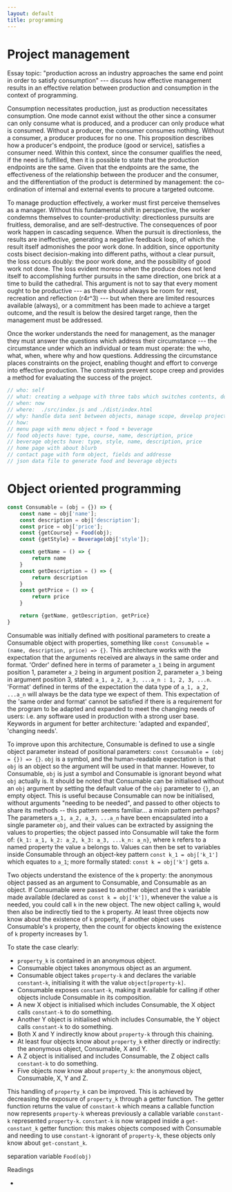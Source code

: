```yaml
---
layout: default
title: programming
---
```


# Project management
Essay topic: "production across an industry approaches the same end point in order to satisfy consumption" --- discuss how effective management results in an effective relation between production and consumption in the context of programming.

Consumption necessitates production, just as production necessitates consumption.  One mode cannot exist without the other since a consumer can only consume what is produced, and a producer can only produce what is consumed.  Without a producer, the consumer consumes nothing.  Without a consumer, a producer produces for no one.  This proposition describes how a producer's endpoint, the produce (good or service), satisfies a consumer need.  Within this context, since the consumer qualifies the need, if the need is fulfilled, then it is possible to state that the production endpoints are the same.  Given that the endpoints are the same, the effectiveness of the relationship between the producer and the consumer, and the differentiation of the product is determined by management: the co-ordination of internal and external events to procure a targeted outcome.

To manage production effectively, a worker must first perceive themselves as a manager.  Without this fundamental shift in perspective, the worker condemns themselves to counter-productivity: directionless pursuits are fruitless, demoralise, and are self-destructive.  The consequences of poor work happen in cascading sequence.  When the pursuit is directionless, the results are ineffective, generating a negative feedback loop, of which the result itself admonishes the poor work done.  In addition, since opportunity costs bisect decision-making into different paths, without a clear pursuit, the loss occurs doubly: the poor work done, and the possibility of good work not done.  The loss evident moreso when the produce does not lend itself to accomplishing further pursuits in the same direction, one brick at a time to build the cathedral.  This argument is not to say that every moment ought to be productive --- as there should always be room for rest, recreation and reflection (r4r^3) --- but when there are limited resources available (always), or a commitment has been made to achieve a target outcome, and the result is below the desired target range, then the management must be addressed.

Once the worker understands the need for management, as the manager they must answer the questions which address their circumstance --- the circumstance under which an individual or team must operate: the who, what, when, where why and how questions.  Addressing the circumstance places constraints on the project, enabling thought and effort to converge into effective production.  The constraints prevent scope creep and provides a method for evaluating the success of the project.

```js
// who: self
// what: creating a webpage with three tabs which switches contents, does this all through javascript
// when: now
// where:  ./src/index.js and ./dist/index.html
// why: handle data sent between objects, manage scope, develop project with webpack running in background,
// how:
// menu page with menu object + food + beverage
// food objects have: type, course, name, description, price
// beverage objects have: type, style, name, description, price
// home page with about blurb
// contact page with form object, fields and addresse
// json data file to generate food and beverage objects
```

# Object oriented programming
```js
const Consumable = (obj = {}) => {
    const name = obj['name'];
    const description = obj['description'];
    const price = obj['price'];
    const {getCourse} = Food(obj);
    const {getStyle} = Beverage(obj['style']);

    const getName = () => {
        return name
    }
    const getDescription = () => {
        return description
    }
    const getPrice = () => {
        return price
    }

    return {getName, getDescription, getPrice}
}
```

Consumable was initially defined with positional parameters to create a Consumable object with properties, something like `const Consumable = (name, description, price) => {}`.  This architecture works with the expectation that the arguments received are always in the same order and format.  'Order' defined here in terms of parameter `a_1` being in argument position 1, parameter `a_2` being in argument position 2, parameter `a_3` being in argument position 3, stated: `a_1, a_2, a_3, ...a_n : 1, 2, 3, ...n`. 'Format' defined  in terms of the expectation the data type of `a_1, a_2, ...a_n` will always be the data type we expect of them.  This expectation of the 'same order and format' cannot be satisfied if there is a requirement for the program to be adapted and expanded to meet the changing needs of users: i.e. any software used in production with a strong user base.  Keywords in argument for better architecture: 'adapted and expanded', 'changing needs'.

To improve upon this architecture, Consumable is defined to use a single object parameter instead of positional parameters: `const Consumable = (obj = {}) => {}`.  `obj` is a symbol, and the human-readable expectation is that `obj` is an object so the argument will be used in that manner.  However, to Consumable, `obj` is just a symbol and Consumable is ignorant beyond what `obj` actually is.  It should be noted that Consumable can be initialised without an `obj` argument by setting the default value of the `obj` parameter to `{}`, an empty object.  This is useful because Consumable can now be initialised, without arguments "needing to be needed", and passed to other objects to share its methods -- this pattern seems familiar... a mixin pattern perhaps?  The parameters `a_1, a_2, a_3, ...a_n` have been encapsulated into a single parameter `obj`, and their values can be extracted by assigning the values to properties; the object passed into Consumable will take the form of: `{k_1: a_1, k_2: a_2, k_3: a_3, ...k_n: a_n}`, where `k` refers to a named property the value `a` belongs to.  Values can then be set to variables inside Consumable through an object-key pattern `const k_1 = obj['k_1']` which equates to `a_1`; more formally stated: `const k = obj['k']` gets `a`.

Two objects understand the existence of the `k` property: the anonymous object passed as an argument to Consumable, and Consumable as an object.  If Consumable were passed to another object and the `k` variable made available (declared as `const k = obj['k'])`, whenever the value `a` is needed, you could call `k` in the new object.  The new object calling `k`, would then also be indirectly tied to the `k` property.  At least three objects now know about the existence of `k` property, if another object uses Consumable's `k` property, then the count for objects knowing the existence of `k` property increases by 1.

To state the case clearly:
- `property_k` is contained in an anonymous object.
- Consumable object takes anonymous object as an argument.
- Consumable object takes `property-k` and declares the variable `constant-k`, initialising it with the value `object[property-k]`.
- Consumable exposes `constant-k`, making it available for calling if other objects include Consumable in its composition.
- A new X object is initialised which includes Consumable, the X object calls `constant-k` to do something.
- Another Y object is initialised which includes Consumable, the Y object calls `constant-k` to do something.
- Both X and Y indirectly know about `property-k` through this chaining.
- At least four objects know about `property_k` either directly or indirectly: the anonymous object, Consumable, X and Y.
- A Z object is initialised and includes Consumable, the Z object calls `constant-k` to do something.
- Five objects now know about `property_k`: the anonymous object, Consumable, X, Y and Z.

This handling of `property_k` can be improved.  This is achieved by decreasing the exposure of `property_k` through a getter function.  The getter function returns the value of `constant-k` which means a callable function now represents `property-k` whereas previously a callable variable `constant-k` represented `property-k`.  `constant-k` is now wrapped inside a `get-constant_k` getter function: this makes objects composed with Consumable and needing to use `constant-k` ignorant of `property-k`, these objects only know about `get-constant_k`.

separation
variable
`Food(obj)`


Readings 
- []()